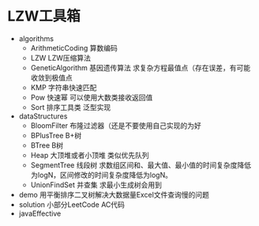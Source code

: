 # LZW工具箱
- algorithms
    - ArithmeticCoding 算数编码
    - LZW LZW压缩算法
    - GeneticAlgorithm 基因遗传算法 求复杂方程最值点（存在误差，有可能收敛到极值点
    - KMP 字符串快速匹配
    - Pow 快速幂 可以使用大数类接收返回值
    - Sort 排序工具类 泛型实现
- dataStructures
    - BloomFilter 布隆过滤器（还是不要使用自己实现的为好 
    - BPlusTree B+树
    - BTree B树
    - Heap 大顶堆或者小顶堆 类似优先队列
    - SegmentTree 线段树 求数组区间和、最大值、最小值的时间复杂度降低为logN，区间修改的时间复杂度降低为logN。
    - UnionFindSet 并查集 求最小生成树会用到
- demo 用平衡排序二叉树解决大数据量Excel文件查询慢的问题
- solution 小部分LeetCode AC代码
- javaEffective 